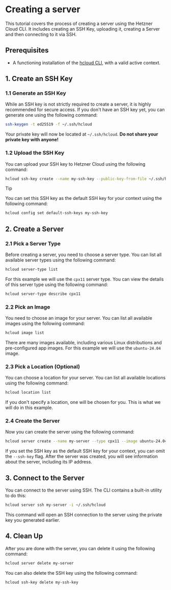 # Creating a server

This tutorial covers the process of creating a server using the Hetzner Cloud CLI. It includes creating an SSH Key, 
uploading it, creating a Server and then connecting to it via SSH.

## Prerequisites

- A functioning installation of the [hcloud CLI](setup-hcloud-cli.md), with a valid active context.

## 1. Create an SSH Key

### 1.1 Generate an SSH Key

While an SSH key is not strictly required to create a server, it is highly recommended for secure access.
If you don't have an SSH key yet, you can generate one using the following command:

```bash
ssh-keygen -t ed25519 -f ~/.ssh/hcloud
```

Your private key will now be located at `~/.ssh/hcloud`. **Do not share your private key with anyone!**

### 1.2 Upload the SSH Key

You can upload your SSH key to Hetzner Cloud using the following command:

```bash
hcloud ssh-key create --name my-ssh-key --public-key-from-file ~/.ssh/hcloud.pub
```

> [!TIP]
> You can set this SSH key as the default SSH key for your context using the following command:
> ```bash
> hcloud config set default-ssh-keys my-ssh-key
> ```

## 2. Create a Server

### 2.1 Pick a Server Type

Before creating a server, you need to choose a server type. You can list all available server types using the following command:

```bash
hcloud server-type list
```

For this example we will use the `cpx11` server type.
You can view the details of this server type using the following command:

```bash
hcloud server-type describe cpx11
```

### 2.2 Pick an Image

You need to choose an image for your server. You can list all available images using the following command:

```bash
hcloud image list
```

There are many images available, including various Linux distributions and pre-configured app images.
For this example we will use the `ubuntu-24.04` image.

### 2.3 Pick a Location (Optional)

You can choose a location for your server. You can list all available locations using the following command:

```bash
hcloud location list
```

If you don't specify a location, one will be chosen for you. This is what we will do in this example.

### 2.4 Create the Server

Now you can create the server using the following command:

```bash
hcloud server create --name my-server --type cpx11 --image ubuntu-24.04 --ssh-key my-ssh-key
```

If you set the SSH key as the default SSH key for your context, you can omit the `--ssh-key` flag.
After the server was created, you will see information about the server, including its IP address.

## 3. Connect to the Server

You can connect to the server using SSH. The CLI contains a built-in utility to do this:

```bash
hcloud server ssh my-server -i ~/.ssh/hcloud
```

This command will open an SSH connection to the server using the private key you generated earlier.

## 4. Clean Up

After you are done with the server, you can delete it using the following command:

```bash
hcloud server delete my-server
```

You can also delete the SSH key using the following command:

```bash
hcloud ssh-key delete my-ssh-key
```
